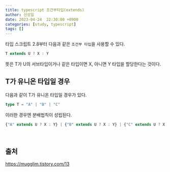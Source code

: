 ```yaml
---
title: typescript 조건부타입(extends)
author: 신성일
date: 2023-04-24  22:30:00 +0900
categories: [study, typescript]
tags: []
---
```


타입 스크립트 2.8부터 다음과 같은 `조건부 타입`을 사용할 수 있다.

```typescript
T extends U ? X : Y
```

 뜻은 T가 U의 서브타입이거나 같은 타입이면 X, 아니면 Y 타입을 할당한다는 것이다. 

## T가 유니온 타입일 경우

다음과 같이 T가 유니온 타입일 경우가 있다.

```typescript
type T = "A" | "B" | "C"
```

이러한 경우엔 분배법칙이 성립된다.

```typescript
{"A" extends U ? X : Y} | {"B" extends U ? X : Y} | {"C" extends U ? X : Y}
```

<br/>

## 출처

https://mugglim.tistory.com/13